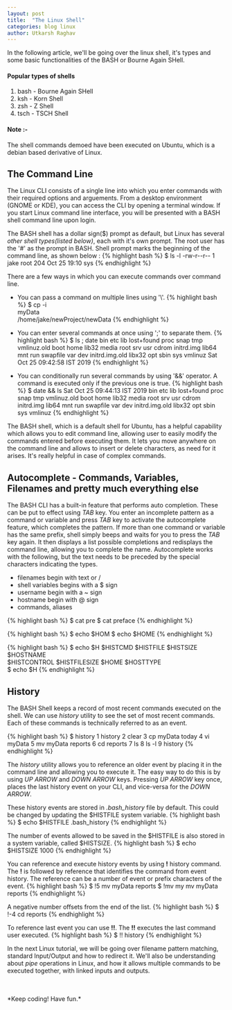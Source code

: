 ```yaml
---
layout: post
title:  "The Linux Shell"
categories: blog linux
author: Utkarsh Raghav
---
```

In the following article, we'll be going over the linux shell, it's types and some basic functionalities of the BASH or Bourne Again SHell.

#### Popular types of shells
1. bash - Bourne Again SHell
2. ksh - Korn Shell
3. zsh - Z Shell
4. tsch - TSCH Shell

#### Note :-<br>
The shell commands demoed have been executed on Ubuntu, which is a debian based derivative of Linux.


## The Command Line
The Linux CLI consists of a single line into which you enter commands with their required options and arguements. From a desktop environment (GNOME or KDE), you can access the CLI by opening a terminal window. If you start Linux command line interface, you will be presented with a BASH shell command line upon login.

The BASH shell has a dollar sign($) prompt as default, but Linux has several *other shell types(listed below)*,
each with it's own prompt. The root user has the '#' as the prompt in BASH. Shell prompt marks the beginning of the command line, as shown below :
{% highlight bash %}
$ ls -l
-rw-r--r-- 1 jake root 204 Oct 25 19:10 sys
{% endhighlight %}

There are a few ways in which you can execute commands over command line.

- You can pass a command on multiple lines using '\\'.
{% highlight bash %}
$ cp -i \
myData \
/home/jake/newProject/newData
{% endhighlight %}

- You can enter several commands at once using ';' to separate them.
{% highlight bash %}
$ ls ; date
bin    etc             lib     lost+found  proc  snap      tmp      vmlinuz.old
boot   home            lib32   media       root  srv       usr
cdrom  initrd.img      lib64   mnt         run   swapfile  var
dev    initrd.img.old  libx32  opt         sbin  sys       vmlinuz
Sat Oct 25 09:42:58 IST 2019
{% endhighlight %}

- You can conditionally run several commands by using '&&' operator. A command is executed only if the previous one is true.
{% highlight bash %}
$ date && ls
Sat Oct 25 09:44:13 IST 2019
bin    etc             lib     lost+found  proc  snap      tmp      vmlinuz.old
boot   home            lib32   media       root  srv       usr
cdrom  initrd.img      lib64   mnt         run   swapfile  var
dev    initrd.img.old  libx32  opt         sbin  sys       vmlinuz
{% endhighlight %}

The BASH shell, which is a default shell for Ubuntu, has a helpful capability which allows you to edit command line, allowing user to easily modify the commands entered before executing them. It lets you move anywhere on the command line and allows to insert or delete characters, as need for it arises. It's really helpful in case of complex commands.

## Autocomplete - Commands, Variables, Filenames and pretty much everything else

The BASH CLI has a built-in feature that performs auto completion. These can be put to effect using *TAB* key.
You enter an incomplete pattern as a command or variable and press *TAB* key to activate the autocomplete feature, which completes the pattern.
If more than one command or variable has the same prefix, shell simply beeps and waits for you to press the *TAB* key again. It then displays a list possible completions and redisplays the command line, allowing you to complete the name.
Autocomplete works with the following, but the text needs to be preceded by the special characters indicating the types.
- filenames begin with text or /
- shell variables begins with a $ sign
- username begin with a ~ sign
- hostname begin with @ sign
- commands, aliases

{% highlight bash %}
$ cat pre <tab>
$ cat preface
{% endhighlight %}

{% highlight bash %}
$ echo $HOM <tab>
$ echo $HOME
{% endhighlight %}

{% highlight bash %}
$ echo $H <tab> <tab>
$HISTCMD       $HISTFILE      $HISTSIZE      $HOSTNAME      
$HISTCONTROL   $HISTFILESIZE  $HOME          $HOSTTYPE      
$ echo $H
{% endhighlight %}


## History

The BASH Shell keeps a record of most recent commands executed on the shell. We can use *history* utility to see the set of most recent commands.
Each of these commands is technically referred to as an event.

{% highlight bash %}
$ history
1  history
2  clear
3  cp myData today
4  vi myData
5  mv myData reports
6  cd reports
7  ls
8  ls -l
9  history
{% endhighlight %}

The *history* utility allows you to reference an older event by placing it in the command line and allowing you to execute it. The easy way to do this is by using *UP ARROW* and *DOWN ARROW* keys. Pressing *UP ARROW* key once, places the last history event on your CLI, and vice-versa for the *DOWN ARROW*.

These history events are stored in *.bash_history* file by default. This could be changed by updating the $HISTFILE system variable.
{% highlight bash %}
$ echo $HISTFILE
.bash_history
{% endhighlight %}

The number of events allowed to be saved in the $HISTFILE is also stored in a system variable, called $HISTSIZE.
{% highlight bash %}
$ echo $HISTSIZE
1000
{% endhighlight %}

You can reference and execute history events by using **!** history command. The **!** is followed by reference that identifies the command from event history. The reference can be a number of event or prefix characters of the event.
{% highlight bash %}
$ !5
mv myData reports
$ !mv my
mv myData reports
{% endhighlight %}

A negative number offsets from the end of the list.
{% highlight bash %}
$ !-4
cd reports
{% endhighlight %}

To reference last event you can use **!!**. The **!!** executes the last command user executed.
{% highlight bash %}
$ !!
history
{% endhighlight %}

In the next Linux tutorial, we will be going over filename pattern matching, standard Input/Output and how to redirect it.
We'll also be understanding about *pipe* operations in Linux, and how it allows multiple commands to be executed together, with linked inputs and outputs.

<br/>
<br/>
*Keep coding! Have fun.*
